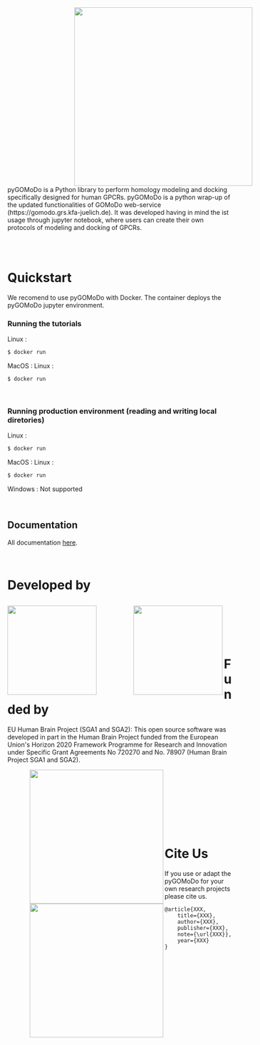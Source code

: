 
<img src="https://res.cloudinary.com/djz27k5hg/image/upload/v1667380285/logos/pygomodo_logo_duolry.png"  width="400" align='center' style="margin-top:0px;margin-left:150px"/>

<br>
pyGOMoDo is a Python library to perform homology modeling and docking specifically designed for human GPCRs. pyGOMoDo is a python wrap-up of the updated functionalities of GOMoDo web-service (https://gomodo.grs.kfa-juelich.de). It was developed having in mind the ist usage through jupyter notebook, where users can create their own protocols of modeling and docking of GPCRs.

<br><br>

# Quickstart
We recomend to use pyGOMoDo with Docker. The container deploys the pyGOMoDo jupyter environment.

### Running the tutorials

Linux :
```bash
$ docker run 
```
MacOS :
Linux :
```bash
$ docker run 
```
<br>

### Running production environment (reading and writing local diretories)
Linux :
```bash
$ docker run 
```
MacOS :
Linux :
```bash
$ docker run 
```

Windows : Not supported

<br>

## Documentation

All documentation [here]().

<br>

# Developed by
<div style="padding-bottom:50px">
 <img src="https://res.cloudinary.com/djz27k5hg/image/upload/v1657885120/logos/univr_logo_rspn8o.jpg"  width="200" align='left' style="margin-top:10px"/>
<img src="https://res.cloudinary.com/djz27k5hg/image/upload/v1637335206/logos/Logo_des_Forschungszentrums_J_C3_BClich_seit_2018_hcliq4.svg"  width="200" align='left' style="margin-top:10px; margin-left:80px"/>

<br><br><br><br><br>

# Funded by
EU Human Brain Project (SGA1 and SGA2): This open source software was developed in part in the Human Brain Project funded from the European Union's Horizon 2020 Framework Programme for Research and Innovation under Specific Grant Agreements No 720270 and No. 78907 (Human Brain Project SGA1 and SGA2).
<div style="padding-bottom:50px">
<img src="https://res.cloudinary.com/djz27k5hg/image/upload/v1637657234/logos/HBP_horizontal_logo_qtcyzn.png" width="300" align='left' style="margin-left:50px">
    <img src="https://res.cloudinary.com/djz27k5hg/image/upload/v1642677502/logos/COFUNDED_EU_j2ktlp.jpg" width="300" align='left' style="margin-left:50px">
</div> 

<br><br><br><br>


# Cite Us
If you use or adapt the pyGOMoDo for your own research projects please cite us.

```
@article{XXX,
    title={XXX},
    author={XXX},
    publisher={XXX},
    note={\url{XXX}},
    year={XXX}
}
```